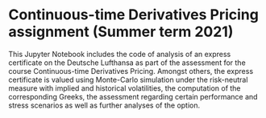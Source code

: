# Continuous-time Derivatives Pricing assignment (Summer term 2021)
 This Jupyter Notebook includes the code of analysis of an express certificate on the Deutsche Lufthansa as part of the assessment for the course Continuous-time Derivatives Pricing. Amongst others, the express certificate is valued using Monte-Carlo simulation under the risk-neutral measure with implied and historical volatilities, the computation of the corresponding Greeks, the assessment regarding certain performance and stress scenarios as well as further analyses of the option.

